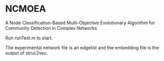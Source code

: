 # NCMOEA
A Node Classification-Based Multi-Objective Evolutionary Algorithm for Community Detection in Complex Networks

Run runTest.m to start.

The experimental network file is an edgelist and the embedding file is the output of struc2vec.
